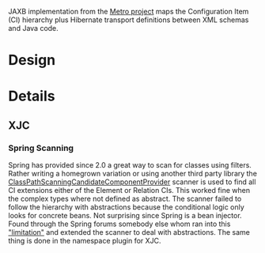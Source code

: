 JAXB implementation from the [Metro project](https://jaxb.dev.java.net/) maps the Configuration Item (CI) hierarchy plus Hibernate transport definitions between XML schemas and Java code.

# Design #

# Details #

## XJC ##

### Spring Scanning ###
Spring has provided since 2.0 a great way to scan for classes using filters.  Rather writing a homegrown variation or using another third party library the [ClassPathScanningCandidateComponentProvider](http://blog.larsvonkconsultancy.nl/2009/01/the-power-of-classpathscanningcandidatecomponentprovider) scanner is used to find all CI extensions either of the Element or Relation CIs.  This worked fine when the complex types where not defined as abstract.  The scanner failed to follow the hierarchy with abstractions because the conditional logic only looks for concrete beans.  Not surprising since Spring is a bean injector.  Found through the Spring forums somebody else whom ran into this ["limitation"](http://forum.springsource.org/showthread.php?t=51732&highlight=isCandidateComponent+abstract) and extended the scanner to deal with abstractions.  The same thing is done in the namespace plugin for XJC.